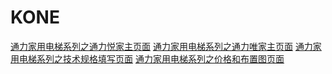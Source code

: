 # KONE
[通力家用电梯系列之通力悦家主页面](https://sjj0330.github.io/KONE/home_elevator.html)
[通力家用电梯系列之通力唯家主页面](https://sjj0330.github.io/KONE/weijia_home_elevator.html)
[通力家用电梯系列之技术规格填写页面](https://sjj0330.github.io/KONE/technical_specifications.html)
[通力家用电梯系列之价格和布置图页面](https://sjj0330.github.io/KONE/priceAndLayout.html)
